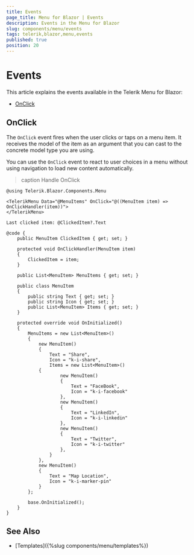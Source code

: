 ```yaml
---
title: Events
page_title: Menu for Blazor | Events
description: Events in the Menu for Blazor
slug: components/menu/events
tags: telerik,blazor,menu,events
published: true
position: 20
---
```


# Events

This article explains the events available in the Telerik Menu for Blazor:

* [OnClick](#onclick)

## OnClick

The `OnClick` event fires when the user clicks or taps on a menu item. It receives the model of the item as an argument that you can cast to the concrete model type you are using.

You can use the `OnClick` event to react to user choices in a menu without using navigation to load new content automatically.

>caption Handle OnClick

````CSHTML
@using Telerik.Blazor.Components.Menu

<TelerikMenu Data="@MenuItems" OnClick="@((MenuItem item) => OnClickHandler(item))">
</TelerikMenu>

Last clicked item: @ClickedItem?.Text

@code {
    public MenuItem ClickedItem { get; set; }

    protected void OnClickHandler(MenuItem item)
    {
        ClickedItem = item;
    }

    public List<MenuItem> MenuItems { get; set; }

    public class MenuItem
    {
        public string Text { get; set; }
        public string Icon { get; set; }
        public List<MenuItem> Items { get; set; }
    }

    protected override void OnInitialized()
    {
        MenuItems = new List<MenuItem>()
        {
            new MenuItem()
            {
                Text = "Share",
                Icon = "k-i-share",
                Items = new List<MenuItem>()
            {
                    new MenuItem()
                    {
                        Text = "FaceBook",
                        Icon = "k-i-facebook"
                    },
                    new MenuItem()
                    {
                        Text = "LinkedIn",
                        Icon = "k-i-linkedin"
                    },
                    new MenuItem()
                    {
                        Text = "Twitter",
                        Icon = "k-i-twitter"
                    },
                }
            },
            new MenuItem()
            {
                Text = "Map Location",
                Icon = "k-i-marker-pin"
            }
        };

        base.OnInitialized();
    }
}
````


## See Also

* [Templates]({%slug components/menu/templates%})

